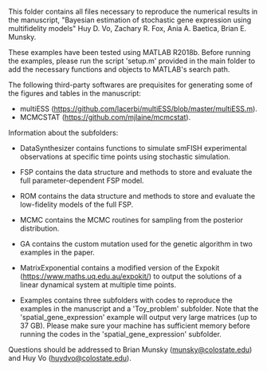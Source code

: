 This folder contains all files necessary to reproduce the numerical results in the manuscript, 
"Bayesian estimation of stochastic gene expression using multifidelity models" 
Huy D. Vo, Zachary R. Fox, Ania A. Baetica, Brian E. Munsky.

These examples have been tested using MATLAB R2018b. Before running the examples, please run the script 'setup.m' provided in the main folder to add the necessary functions and objects to MATLAB's search path.

The following third-party softwares are prequisites for generating some of the figures and tables in 
the manuscript:
- multiESS (https://github.com/lacerbi/multiESS/blob/master/multiESS.m).
- MCMCSTAT (https://github.com/mjlaine/mcmcstat).

Information about the subfolders:

- DataSynthesizer contains functions to simulate smFISH experimental observations at specific time points using stochastic simulation.

- FSP contains the data structure and methods to store and evaluate the full parameter-dependent FSP model.

- ROM contains the data structure and methods to store and evaluate the low-fidelity models of the full FSP.

- MCMC contains the MCMC routines for sampling from the posterior distribution. 

- GA contains the custom mutation used for the genetic algorithm in two examples in the paper.

- MatrixExponential contains a modified version of the Expokit (https://www.maths.uq.edu.au/expokit/) to output the solutions of a linear dynamical system at multiple time points.

- Examples contains three subfolders with codes to reproduce the examples in the manuscript and a 'Toy_problem' subfolder. Note that the 'spatial_gene_expression' example will output very large matrices (up to 37 GB). Please make sure your machine has sufficient memory before running the codes in the 'spatial_gene_expression' subfolder.

Questions should be addressed to Brian Munsky (munsky@colostate.edu) and Huy Vo (huydvo@colostate.edu).
